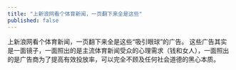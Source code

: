 ```yaml
---
title: "上新浪网看个体育新闻，一页翻下来全是这些"
published: false
---
```

上新浪网看个体育新闻，一页翻下来全是这些“吸引眼球”的广告。
这些广告其实是一面镜子，一面照出的是主流体育新闻受众的心理需求（钱和女人），一面照出的是广告商为了提高有效投放率，可以完全不顾及任何社会道德的黑心本质。

